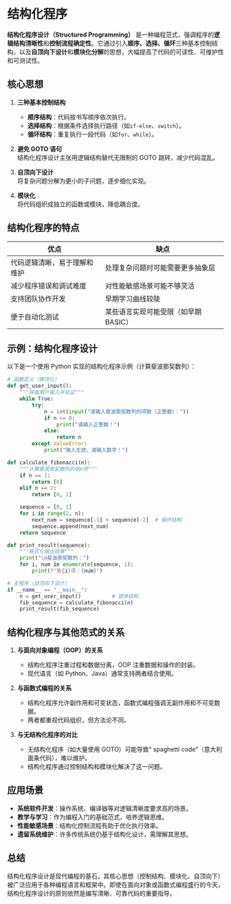 # 结构化程序

**结构化程序设计（Structured Programming）** 是一种编程范式，强调程序的**逻辑结构清晰性**和**控制流程确定性**。它通过引入**顺序、选择、循环**三种基本控制结构，以及**自顶向下设计**和**模块化分解**的思想，大幅提高了代码的可读性、可维护性和可测试性。

## 核心思想

1. **三种基本控制结构**

   - **顺序结构**：代码按书写顺序依次执行。
   - **选择结构**：根据条件选择执行路径（如`if-else`、`switch`）。
   - **循环结构**：重复执行一段代码（如`for`、`while`）。

2. **避免 GOTO 语句**  
   结构化程序设计主张用逻辑结构替代无限制的 GOTO 跳转，减少代码混乱。

3. **自顶向下设计**  
   将复杂问题分解为更小的子问题，逐步细化实现。

4. **模块化**  
   将代码组织成独立的函数或模块，降低耦合度。

## 结构化程序的特点

| **优点**                     | **缺点**                             |
| ---------------------------- | ------------------------------------ |
| 代码逻辑清晰，易于理解和维护 | 处理复杂问题时可能需要更多抽象层     |
| 减少程序错误和调试难度       | 对性能敏感场景可能不够灵活           |
| 支持团队协作开发             | 早期学习曲线较陡                     |
| 便于自动化测试               | 某些语言实现可能受限（如早期 BASIC） |

## 示例：结构化程序设计

以下是一个使用 Python 实现的结构化程序示例（计算斐波那契数列）：

```python
# 函数定义（模块化）
def get_user_input():
    """获取用户输入并验证"""
    while True:
        try:
            n = int(input("请输入斐波那契数列的项数（正整数）："))
            if n <= 0:
                print("请输入正整数！")
            else:
                return n
        except ValueError:
            print("输入无效，请输入数字！")

def calculate_fibonacci(n):
    """计算斐波那契数列的前n项"""
    if n == 1:
        return [0]
    elif n == 2:
        return [0, 1]

    sequence = [0, 1]
    for i in range(2, n):
        next_num = sequence[-1] + sequence[-2]  # 循环结构
        sequence.append(next_num)
    return sequence

def print_result(sequence):
    """格式化输出结果"""
    print("\n斐波那契数列：")
    for i, num in enumerate(sequence, 1):
        print(f"第{i}项：{num}")

# 主程序（自顶向下设计）
if __name__ == "__main__":
    n = get_user_input()          # 顺序结构
    fib_sequence = calculate_fibonacci(n)
    print_result(fib_sequence)
```

## 结构化程序与其他范式的关系

1. **与面向对象编程（OOP）的关系**

   - 结构化程序注重过程和数据分离，OOP 注重数据和操作的封装。
   - 现代语言（如 Python、Java）通常支持两者结合使用。

2. **与函数式编程的关系**

   - 结构化程序允许副作用和可变状态，函数式编程强调无副作用和不可变数据。
   - 两者都重视代码组织，但方法论不同。

3. **与无结构化程序的对比**
   - 无结构化程序（如大量使用 GOTO）可能导致“ spaghetti code”（意大利面条代码），难以维护。
   - 结构化程序通过控制结构和模块化解决了这一问题。

## 应用场景

- **系统软件开发**：操作系统、编译器等对逻辑清晰度要求高的场景。
- **教学与学习**：作为编程入门的基础范式，培养逻辑思维。
- **性能敏感场景**：结构化控制流程有助于优化执行效率。
- **遗留系统维护**：许多传统系统仍基于结构化设计，需理解其思想。

## 总结

结构化程序设计是现代编程的基石，其核心思想（控制结构、模块化、自顶向下）被广泛应用于各种编程语言和框架中。即使在面向对象或函数式编程盛行的今天，结构化程序设计的原则依然是编写清晰、可靠代码的重要指导。
